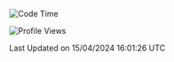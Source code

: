 <!--START_SECTION:waka-->
![Code Time](http://img.shields.io/badge/Code%20Time-1%2C617%20hrs%2045%20mins-blue)

![Profile Views](http://img.shields.io/badge/Profile%20Views-0-blue)


 Last Updated on 15/04/2024 16:01:26 UTC
<!--END_SECTION:waka-->